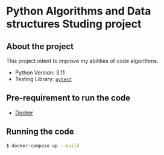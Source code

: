 # Python Algorithms and Data structures Studing project

## About the project

This project intent to improve my abilities of code algorithms.

- Python Version: 3.11
- Testing Library: [`pytest`](https://docs.pytest.org/en/7.1.x/)

## Pre-requirement to run the code

- [Docker](https://www.docker.com/)

## Running the code

```bash
$ docker-compose up --build
```
